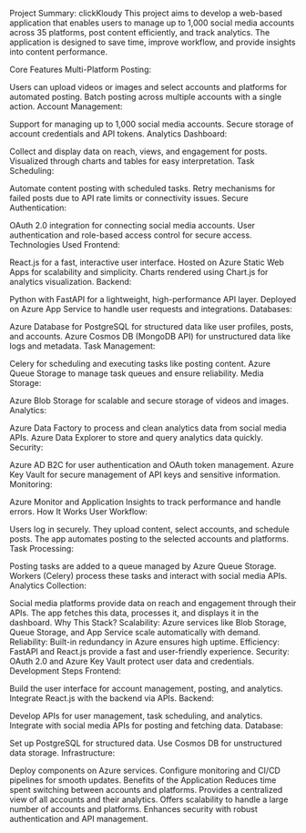 Project Summary: clickKloudy
This project aims to develop a web-based application that enables users to manage up to 1,000 social media accounts across 35 platforms, post content efficiently, and track analytics. The application is designed to save time, improve workflow, and provide insights into content performance.

Core Features
Multi-Platform Posting:

Users can upload videos or images and select accounts and platforms for automated posting.
Batch posting across multiple accounts with a single action.
Account Management:

Support for managing up to 1,000 social media accounts.
Secure storage of account credentials and API tokens.
Analytics Dashboard:

Collect and display data on reach, views, and engagement for posts.
Visualized through charts and tables for easy interpretation.
Task Scheduling:

Automate content posting with scheduled tasks.
Retry mechanisms for failed posts due to API rate limits or connectivity issues.
Secure Authentication:

OAuth 2.0 integration for connecting social media accounts.
User authentication and role-based access control for secure access.
Technologies Used
Frontend:

React.js for a fast, interactive user interface.
Hosted on Azure Static Web Apps for scalability and simplicity.
Charts rendered using Chart.js for analytics visualization.
Backend:

Python with FastAPI for a lightweight, high-performance API layer.
Deployed on Azure App Service to handle user requests and integrations.
Databases:

Azure Database for PostgreSQL for structured data like user profiles, posts, and accounts.
Azure Cosmos DB (MongoDB API) for unstructured data like logs and metadata.
Task Management:

Celery for scheduling and executing tasks like posting content.
Azure Queue Storage to manage task queues and ensure reliability.
Media Storage:

Azure Blob Storage for scalable and secure storage of videos and images.
Analytics:

Azure Data Factory to process and clean analytics data from social media APIs.
Azure Data Explorer to store and query analytics data quickly.
Security:

Azure AD B2C for user authentication and OAuth token management.
Azure Key Vault for secure management of API keys and sensitive information.
Monitoring:

Azure Monitor and Application Insights to track performance and handle errors.
How It Works
User Workflow:

Users log in securely.
They upload content, select accounts, and schedule posts.
The app automates posting to the selected accounts and platforms.
Task Processing:

Posting tasks are added to a queue managed by Azure Queue Storage.
Workers (Celery) process these tasks and interact with social media APIs.
Analytics Collection:

Social media platforms provide data on reach and engagement through their APIs.
The app fetches this data, processes it, and displays it in the dashboard.
Why This Stack?
Scalability: Azure services like Blob Storage, Queue Storage, and App Service scale automatically with demand.
Reliability: Built-in redundancy in Azure ensures high uptime.
Efficiency: FastAPI and React.js provide a fast and user-friendly experience.
Security: OAuth 2.0 and Azure Key Vault protect user data and credentials.
Development Steps
Frontend:

Build the user interface for account management, posting, and analytics.
Integrate React.js with the backend via APIs.
Backend:

Develop APIs for user management, task scheduling, and analytics.
Integrate with social media APIs for posting and fetching data.
Database:

Set up PostgreSQL for structured data.
Use Cosmos DB for unstructured data storage.
Infrastructure:

Deploy components on Azure services.
Configure monitoring and CI/CD pipelines for smooth updates.
Benefits of the Application
Reduces time spent switching between accounts and platforms.
Provides a centralized view of all accounts and their analytics.
Offers scalability to handle a large number of accounts and platforms.
Enhances security with robust authentication and API management.
